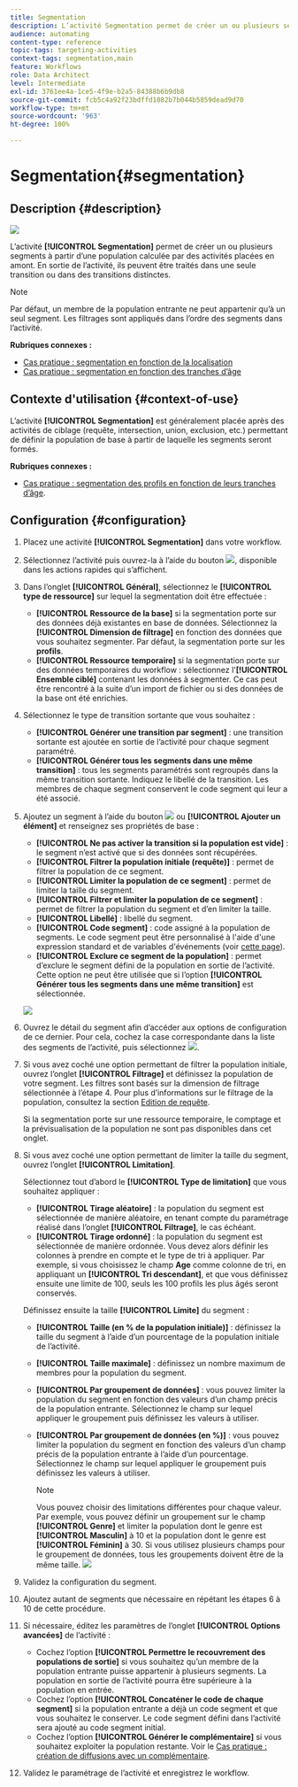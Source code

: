 ```yaml
---
title: Segmentation
description: L’activité Segmentation permet de créer un ou plusieurs segments à partir d’une population calculée par des activités placées en amont.
audience: automating
content-type: reference
topic-tags: targeting-activities
context-tags: segmentation,main
feature: Workflows
role: Data Architect
level: Intermediate
exl-id: 3761ee4a-1ce5-4f9e-b2a5-84388b6b9db8
source-git-commit: fcb5c4a92f23bdffd1082b7b044b5859dead9d70
workflow-type: tm+mt
source-wordcount: '963'
ht-degree: 100%

---
```


# Segmentation{#segmentation}

## Description {#description}

![](assets/segmentation.png)

L’activité **[!UICONTROL Segmentation]** permet de créer un ou plusieurs segments à partir d’une population calculée par des activités placées en amont. En sortie de l’activité, ils peuvent être traités dans une seule transition ou dans des transitions distinctes.

>[!NOTE]
>
>Par défaut, un membre de la population entrante ne peut appartenir qu’à un seul segment. Les filtrages sont appliqués dans l’ordre des segments dans l’activité.

**Rubriques connexes :**
* [Cas pratique : segmentation en fonction de la localisation](../../automating/using/workflow-segmentation-location.md)
* [Cas pratique : segmentation en fonction des tranches d’âge](../../automating/using/segmentation-age-groups.md)

## Contexte d&#39;utilisation  {#context-of-use}

L’activité **[!UICONTROL Segmentation]** est généralement placée après des activités de ciblage (requête, intersection, union, exclusion, etc.) permettant de définir la population de base à partir de laquelle les segments seront formés.

**Rubriques connexes :**

* [Cas pratique : segmentation des profils en fonction de leurs tranches d’âge](../../automating/using/segmentation-age-groups.md).

## Configuration {#configuration}

1. Placez une activité **[!UICONTROL Segmentation]** dans votre workflow.
1. Sélectionnez l’activité puis ouvrez-la à l’aide du bouton ![](assets/edit_darkgrey-24px.png), disponible dans les actions rapides qui s’affichent.
1. Dans l’onglet **[!UICONTROL Général]**, sélectionnez le **[!UICONTROL type de ressource]** sur lequel la segmentation doit être effectuée :

   * **[!UICONTROL Ressource de la base]** si la segmentation porte sur des données déjà existantes en base de données. Sélectionnez la **[!UICONTROL Dimension de filtrage]** en fonction des données que vous souhaitez segmenter. Par défaut, la segmentation porte sur les **profils**.
   * **[!UICONTROL Ressource temporaire]** si la segmentation porte sur des données temporaires du workflow : sélectionnez l&#39;**[!UICONTROL Ensemble ciblé]** contenant les données à segmenter. Ce cas peut être rencontré à la suite d’un import de fichier ou si des données de la base ont été enrichies.

1. Sélectionnez le type de transition sortante que vous souhaitez :

   * **[!UICONTROL Générer une transition par segment]** : une transition sortante est ajoutée en sortie de l’activité pour chaque segment paramétré.
   * **[!UICONTROL Générer tous les segments dans une même transition]** : tous les segments paramétrés sont regroupés dans la même transition sortante. Indiquez le libellé de la transition. Les membres de chaque segment conservent le code segment qui leur a été associé.

1. Ajoutez un segment à l’aide du bouton ![](assets/add_darkgrey-24px.png) ou **[!UICONTROL Ajouter un élément]** et renseignez ses propriétés de base :

   * **[!UICONTROL Ne pas activer la transition si la population est vide]** : le segment n’est activé que si des données sont récupérées.
   * **[!UICONTROL Filtrer la population initiale (requête)]** : permet de filtrer la population de ce segment.
   * **[!UICONTROL Limiter la population de ce segment]** : permet de limiter la taille du segment.
   * **[!UICONTROL Filtrer et limiter la population de ce segment]** : permet de filtrer la population du segment et d’en limiter la taille.
   * **[!UICONTROL Libellé]** : libellé du segment.
   * **[!UICONTROL Code segment]** : code assigné à la population de segments. Le code segment peut être personnalisé à l&#39;aide d&#39;une expression standard et de variables d&#39;événements (voir [cette page](../../automating/using/customizing-workflow-external-parameters.md)).
   * **[!UICONTROL Exclure ce segment de la population]** : permet d’exclure le segment défini de la population en sortie de l’activité. Cette option ne peut être utilisée que si l’option **[!UICONTROL Générer tous les segments dans une même transition]** est sélectionnée.

   ![](assets/wkf_segment_new_segment.png)

1. Ouvrez le détail du segment afin d’accéder aux options de configuration de ce dernier. Pour cela, cochez la case correspondante dans la liste des segments de l’activité, puis sélectionnez ![](assets/wkf_segment_parameters_24px.png).
1. Si vous avez coché une option permettant de filtrer la population initiale, ouvrez l’onglet **[!UICONTROL Filtrage]** et définissez la population de votre segment. Les filtres sont basés sur la dimension de filtrage sélectionnée à l’étape 4. Pour plus d’informations sur le filtrage de la population, consultez la section [Edition de requête](../../automating/using/editing-queries.md).

   Si la segmentation porte sur une ressource temporaire, le comptage et la prévisualisation de la population ne sont pas disponibles dans cet onglet.

1. Si vous avez coché une option permettant de limiter la taille du segment, ouvrez l’onglet **[!UICONTROL Limitation]**.

   Sélectionnez tout d’abord le **[!UICONTROL Type de limitation]** que vous souhaitez appliquer :

   * **[!UICONTROL Tirage aléatoire]** : la population du segment est sélectionnée de manière aléatoire, en tenant compte du paramétrage réalisé dans l’onglet **[!UICONTROL Filtrage]**, le cas échéant.
   * **[!UICONTROL Tirage ordonné]** : la population du segment est sélectionnée de manière ordonnée. Vous devez alors définir les colonnes à prendre en compte et le type de tri à appliquer. Par exemple, si vous choisissez le champ **Age** comme colonne de tri, en appliquant un **[!UICONTROL Tri descendant]**, et que vous définissez ensuite une limite de 100, seuls les 100 profils les plus âgés seront conservés.

   Définissez ensuite la taille **[!UICONTROL Limite]** du segment :

   * **[!UICONTROL Taille (en % de la population initiale)]** : définissez la taille du segment à l’aide d’un pourcentage de la population initiale de l’activité.
   * **[!UICONTROL Taille maximale]** : définissez un nombre maximum de membres pour la population du segment.
   * **[!UICONTROL Par groupement de données]** : vous pouvez limiter la population du segment en fonction des valeurs d’un champ précis de la population entrante. Sélectionnez le champ sur lequel appliquer le groupement puis définissez les valeurs à utiliser.
   * **[!UICONTROL Par groupement de données (en %)]** : vous pouvez limiter la population du segment en fonction des valeurs d’un champ précis de la population entrante à l’aide d’un pourcentage. Sélectionnez le champ sur lequel appliquer le groupement puis définissez les valeurs à utiliser.

      >[!NOTE]
      >
      >Vous pouvez choisir des limitations différentes pour chaque valeur. Par exemple, vous pouvez définir un groupement sur le champ **[!UICONTROL Genre]** et limiter la population dont le genre est **[!UICONTROL Masculin]** à 10 et la population dont le genre est **[!UICONTROL Féminin]** à 30. Si vous utilisez plusieurs champs pour le groupement de données, tous les groupements doivent être de la même taille.
   ![](assets/wkf_segment_limit_by_grouping.png)

1. Validez la configuration du segment.
1. Ajoutez autant de segments que nécessaire en répétant les étapes 6 à 10 de cette procédure.
1. Si nécessaire, éditez les paramètres de l’onglet **[!UICONTROL Options avancées]** de l’activité :

   * Cochez l’option **[!UICONTROL Permettre le recouvrement des populations de sortie]** si vous souhaitez qu’un membre de la population entrante puisse appartenir à plusieurs segments. La population en sortie de l’activité pourra être supérieure à la population en entrée.
   * Cochez l’option **[!UICONTROL Concaténer le code de chaque segment]** si la population entrante a déjà un code segment et que vous souhaitez le conserver. Le code segment défini dans l’activité sera ajouté au code segment initial.
   * Cochez l’option **[!UICONTROL Générer le complémentaire]** si vous souhaitez exploiter la population restante. Voir le [Cas pratique : création de diffusions avec un complémentaire](../../automating/using/workflow-created-query-with-complement.md).

1. Validez le paramétrage de l’activité et enregistrez le workflow.
